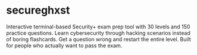 # secureghxst
Interactive terminal-based Security+ exam prep tool with 30 levels and 150 practice questions.  Learn cybersecurity through hacking scenarios instead of boring flashcards. Get a question wrong and restart  the entire level. Built for people who actually want to pass the exam.
